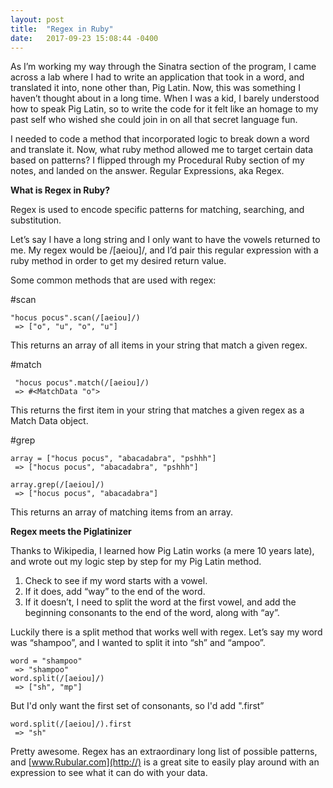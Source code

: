 ```yaml
---
layout: post
title:  "Regex in Ruby"
date:   2017-09-23 15:08:44 -0400
---
```



As I’m working my way through the Sinatra section of the program, I came across a lab where I had to write an application that took in a word, and translated it into, none other than, Pig Latin. Now, this was something I haven’t thought about in a long time. When I was a kid, I barely understood how to speak Pig Latin, so to write the code for it felt like an homage to my past self who wished she could join in on all that secret language fun.  

I needed to code a method that incorporated logic to break down a word and translate it. Now, what ruby method allowed me to target certain data based on patterns? I flipped through my Procedural Ruby section of my notes, and landed on the answer. Regular Expressions, aka Regex. 


**What is Regex in Ruby?**

Regex is used to encode specific patterns for matching, searching, and substitution. 

Let’s say I have a long string and I only want to have the vowels returned to me. My regex would be /[aeiou]/, and I’d pair this regular expression with a ruby method in order to get my desired return value. 

Some common methods that are used with regex:

#scan
```
"hocus pocus".scan(/[aeiou]/)
 => ["o", "u", "o", "u"] 
```

This returns an array of all items in your string that match a given regex. 

#match

```
 "hocus pocus".match(/[aeiou]/)
 => #<MatchData "o"> 
```

This returns the first item in your string that matches a given regex as a Match Data object. 



#grep

```
array = ["hocus pocus", "abacadabra", "pshhh"]
 => ["hocus pocus", "abacadabra", "pshhh"] 
 
array.grep(/[aeiou]/)
 => ["hocus pocus", "abacadabra"] 
```
 
 This returns an array of matching items from an array. 

 

**Regex meets the Piglatinizer**

Thanks to Wikipedia, I learned how Pig Latin works (a mere 10 years late), and wrote out my logic step by step for my Pig Latin method. 

1. Check to see if my word starts with a vowel.
2. If it does, add “way” to the end of the word.
3. If it doesn’t, I need to split the word at the first vowel, and add the beginning consonants to the end of the word, along with “ay”.

Luckily there is a split method that works well with regex. Let’s say my word was “shampoo”, and I wanted to split it into “sh” and “ampoo”. 

```
word = "shampoo"
 => "shampoo" 
word.split(/[aeiou]/)
 => ["sh", "mp"] 
```

But I'd only want the first set of consonants, so I'd add  ".first”  

```
word.split(/[aeiou]/).first 
 => "sh" 
```

 
Pretty awesome. Regex has an extraordinary long list of possible patterns, and [www.Rubular.com](http://) is a great site to easily play around with an expression to see what it can do with your data. 


